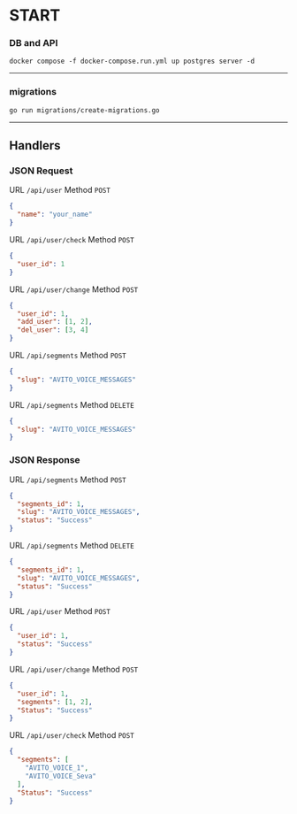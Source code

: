 # START

### DB and API
``` shell
docker compose -f docker-compose.run.yml up postgres server -d
```
---

### migrations
```shell
go run migrations/create-migrations.go
```
---

## Handlers
### JSON Request
URL `/api/user`
Method `POST`
```json
{
  "name": "your_name"
}
```
URL `/api/user/check`
Method `POST`
```json
{
  "user_id": 1
}
```
URL `/api/user/change`
Method `POST`
```json
{
  "user_id": 1,
  "add_user": [1, 2],
  "del_user": [3, 4]
}
```
URL `/api/segments`
Method `POST`
```json
{
  "slug": "AVITO_VOICE_MESSAGES"
}
```
URL `/api/segments`
Method `DELETE`
```json
{
  "slug": "AVITO_VOICE_MESSAGES"
}
```

### JSON Response
URL `/api/segments`
Method `POST`
```json
{
  "segments_id": 1,
  "slug": "AVITO_VOICE_MESSAGES",
  "status": "Success"
}
```
URL `/api/segments`
Method `DELETE`
```json
{
  "segments_id": 1,
  "slug": "AVITO_VOICE_MESSAGES",
  "status": "Success"
}
```
URL `/api/user`
Method `POST`
```json
{
  "user_id": 1,
  "status": "Success"
}
```
URL `/api/user/change`
Method `POST`
```json
{
  "user_id": 1,
  "segments": [1, 2],
  "Status": "Success"
}
```
URL `/api/user/check`
Method `POST`
```json
{
  "segments": [
    "AVITO_VOICE_1", 
    "AVITO_VOICE_Seva"
  ],
  "Status": "Success"
}
```